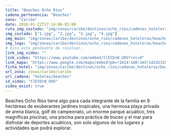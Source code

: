 ```yaml
---
title: "Beaches Ocho Ríos"
cadena_pertenencia: "Beaches"
zona: "Caribe"
date: 2018-01-22T17:14:06-03:00
ruta_img_costado: "img/zonas/caribe/destinos/ocho_rios/cadenas_hoteleras/beaches/beaches_ocho_rios/imagenes/"
img_costado: ["1.jpg", "2.jpg", "3.jpg", "4.jpg"]
img_main: "img/zonas/caribe/destinos/ocho_rios/cadenas_hoteleras/beaches/beaches_ocho_rios/beaches_ocho_rios.jpg"
img_logo: "img/zonas/caribe/destinos/ocho_rios/cadenas_hoteleras/beaches/beaches_ocho_rios/logo/logo_beaches_ocho_rios.jpg"
# Esto esta pendiente de resolver.
link_img_video: ""
link_video: "https://www.youtube.com/embed/tlEtDcW_UOU?rel=0"
link_mapa: "https://www.google.com/maps/embed?pb=!1m14!1m8!1m3!1d242320.16525905582!2d-77.1224809!3d18.3813521!3m2!1i1024!2i768!4f13.1!3m3!1m2!1s0x8edafe7f8bbda319%3A0x64321aeb46cb7744!2sBeaches+Ochos+Rios%2C+Jamaica!5e0!3m2!1ses!2scl!4v1516652369654"
ficha_hotel: "img/zonas/caribe/destinos/ocho_rios/cadenas_hoteleras/beaches/beaches_ocho_rios/beaches_ocho_rios.pdf"
url_zona: zonas/caribe/caribe
url_cadena: "hoteles/beaches"
id_video: "tlEtDcW_UOU"
video_exist: true
---
```

Beaches Ocho Rios tiene algo para cada integrante de la familia en 9 hectáreas de exuberantes jardines tropicales, una hermosa playa privada de arena blanca, golf de campeonato, un enorme parque acuático, tres magníficas piscinas, una piscina para práctica de buceo y el mar para disfrutar de deportes acuáticos, son solo algunos de los lugares y actividades que podrá explorar.
